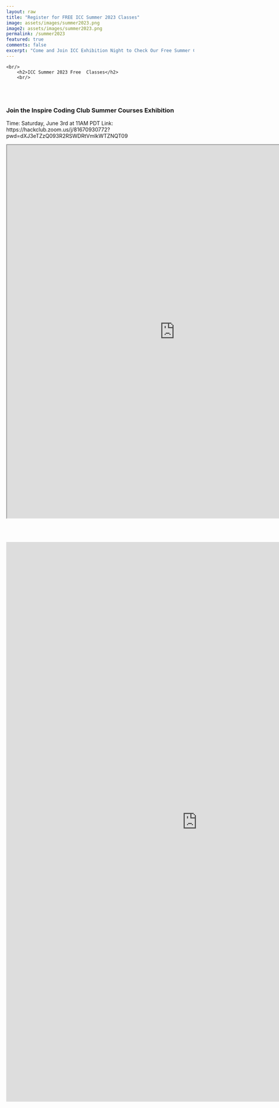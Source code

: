 ```yaml
---
layout: raw
title: "Register for FREE ICC Summer 2023 Classes"
image: assets/images/summer2023.png
image2: assets/images/summer2023.png
permalink: /summer2023
featured: true
comments: false
excerpt: "Come and Join ICC Exhibition Night to Check Our Free Summer Courses!"
---
```


<link rel="stylesheet" href="/assets/css/gallery.css">

<div class="container">

    <br/>
        <h2>ICC Summer 2023 Free  Classes</h2>
        <br/>

<br/><br/>
<h3>Join the Inspire Coding Club Summer Courses Exhibition</h3>
<p>Time: Saturday, June 3rd at 11AM PDT
Link: https://hackclub.zoom.us/j/81670930772?pwd=dXJ3eTZzQ093R2RSWDRtVmlkWTZNQT09</p>

<iframe src="https://docs.google.com/document/d/e/2PACX-1vQzqZsX0dQDgS5E7hHLp9PpGdIWFkLQ0ITaEkjvjUClawUM9vcumfCr-0MW1zHUOYIbIGsAVbCZ63z5/pub?embedded=true" width="900" height="1000"></iframe>

<br/><br/>
<iframe src="https://docs.google.com/forms/d/e/1FAIpQLSdM9WVQMaDpnaAMIqOn3hUEf3RgvxRtWukEWYcib91tahYOGQ/viewform" width="1024" height="1500" frameborder="0" marginheight="0" marginwidth="0">Loading…</iframe>

</div>

<div>

<br/><br/>

</div>
